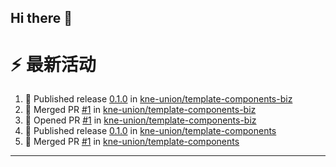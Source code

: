 ## Hi there 👋

<!--

**Here are some ideas to get you started:**

🙋‍♀️ A short introduction - what is your organization all about?
🌈 Contribution guidelines - how can the community get involved?
👩‍💻 Useful resources - where can the community find your docs? Is there anything else the community should know?
🍿 Fun facts - what does your team eat for breakfast?
🧙 Remember, you can do mighty things with the power of [Markdown](https://docs.github.com/github/writing-on-github/getting-started-with-writing-and-formatting-on-github/basic-writing-and-formatting-syntax)
-->


# ⚡ 最新活动

<!--START_SECTION:activity-->
1. 🚀 Published release [0.1.0](https://github.com/kne-union/template-components-biz/releases/tag/0.1.0) in [kne-union/template-components-biz](https://github.com/kne-union/template-components-biz)
2. 🎉 Merged PR [#1](https://github.com/kne-union/template-components-biz/pull/1) in [kne-union/template-components-biz](https://github.com/kne-union/template-components-biz)
3. 💪 Opened PR [#1](https://github.com/kne-union/template-components-biz/pull/1) in [kne-union/template-components-biz](https://github.com/kne-union/template-components-biz)
4. 🚀 Published release [0.1.0](https://github.com/kne-union/template-components/releases/tag/0.1.0) in [kne-union/template-components](https://github.com/kne-union/template-components)
5. 🎉 Merged PR [#1](https://github.com/kne-union/template-components/pull/1) in [kne-union/template-components](https://github.com/kne-union/template-components)
<!--END_SECTION:activity-->

---
